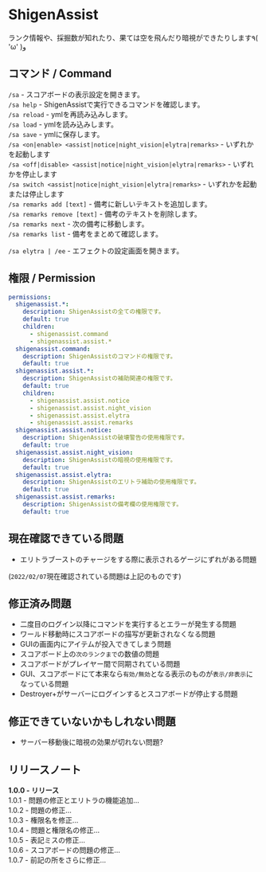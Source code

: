 # ShigenAssist
ランク情報や、採掘数が知れたり、果ては空を飛んだり暗視ができたりします٩( 'ω' )و

## コマンド / Command
`/sa` - スコアボードの表示設定を開きます。</br>
`/sa help` - ShigenAssistで実行できるコマンドを確認します。</br>
`/sa reload` - ymlを再読み込みします。</br>
`/sa load` - ymlを読み込みします。</br>
`/sa save` - ymlに保存します。</br>
`/sa <on|enable> <assist|notice|night_vision|elytra|remarks>` - いずれかを起動します</br>
`/sa <off|disable> <assist|notice|night_vision|elytra|remarks>` - いずれかを停止します</br>
`/sa switch <assist|notice|night_vision|elytra|remarks>` - いずれかを起動または停止します</br>
`/sa remarks add [text]` - 備考に新しいテキストを追加します。</br>
`/sa remarks remove [text]` - 備考のテキストを削除します。</br>
`/sa remarks next` - 次の備考に移動します。</br>
`/sa remarks list` - 備考をまとめて確認します。</br>

`/sa elytra | /ee` - エフェクトの設定画面を開きます。

## 権限 / Permission
```Yaml
permissions:
  shigenassist.*:
    description: ShigenAssistの全ての権限です。
    default: true
    children:
      - shigenassist.command
      - shigenassist.assist.*
  shigenassist.command:
    description: ShigenAssistのコマンドの権限です。
    default: true
  shigenassist.assist.*:
    description: ShigenAssistの補助関連の権限です。
    default: true
    children:
      - shigenassist.assist.notice
      - shigenassist.assist.night_vision
      - shigenassist.assist.elytra
      - shigenassist.assist.remarks
  shigenassist.assist.notice:
    description: ShigenAssistの破壊警告の使用権限です。
    default: true
  shigenassist.assist.night_vision:
    description: ShigenAssistの暗視の使用権限です。
    default: true
  shigenassist.assist.elytra:
    description: ShigenAssistのエリトラ補助の使用権限です。
    default: true
  shigenassist.assist.remarks:
    description: ShigenAssistの備考欄の使用権限です。
    default: true
```

## 現在確認できている問題
- エリトラブーストのチャージをする際に表示されるゲージにずれがある問題

(`2022/02/07`現在確認されている問題は上記のものです)

## 修正済み問題
- 二度目のログイン以降にコマンドを実行するとエラーが発生する問題
- ワールド移動時にスコアボードの描写が更新されなくなる問題
- GUIの画面内にアイテムが投入できてしまう問題
- スコアボード上の`次のランクまで`の数値の問題
- スコアボードがプレイヤー間で同期されている問題
- GUI、スコアボードにて本来なら`有効/無効`となる表示のものが`表示/非表示`になっている問題
- Destroyer+がサーバーにログインするとスコアボードが停止する問題

## 修正できていないかもしれない問題
- サーバー移動後に暗視の効果が切れない問題?

## リリースノート
**1.0.0 - リリース**\
1.0.1 - 問題の修正とエリトラの機能追加...\
1.0.2 - 問題の修正...\
1.0.3 - 権限名を修正...\
1.0.4 - 問題と権限名の修正...\
1.0.5 - 表記ミスの修正...\
1.0.6 - スコアボードの問題の修正...\
1.0.7 - 前記の所をさらに修正...